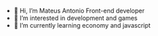 - 👋 Hi, I’m Mateus Antonio Front-end developer
- 👀 I’m interested in development and games
- 🌱 I’m currently learning economy and javascript
